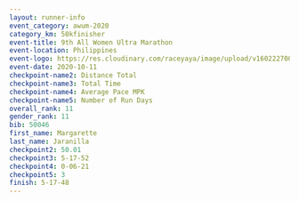 ```yaml
--- 
layout: runner-info 
event_category: awum-2020 
category_km: 50kfinisher
event-title: 9th All Women Ultra Marathon 
event-location: Philippines 
event-logo: https://res.cloudinary.com/raceyaya/image/upload/v1602227002/10CB9A1D-4FF2-4FEC-BCB9-63DD1E148A9D_hlcl3g.jpg 
event-date: 2020-10-11 
checkpoint-name2: Distance Total 
checkpoint-name3: Total Time 
checkpoint-name4: Average Pace MPK 
checkpoint-name5: Number of Run Days 
overall_rank: 11
gender_rank: 11
bib: 50046
first_name: Margarette
last_name: Jaranilla
checkpoint2: 50.01
checkpoint3: 5-17-52
checkpoint4: 0-06-21
checkpoint5: 3
finish: 5-17-48
--- 
```

